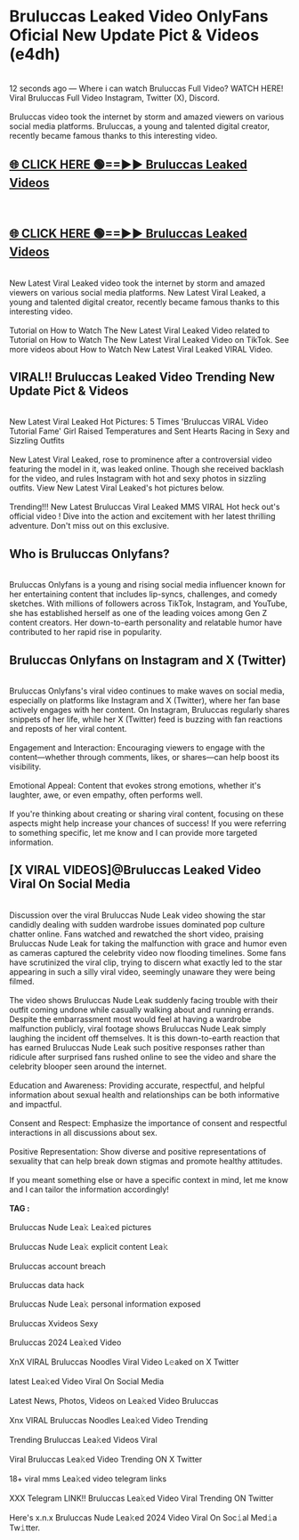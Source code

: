 # Bruluccas Leaked Video OnlyFans Oficial New Update Pict & Videos (e4dh)
<br>
12 seconds ago — Where i can watch Bruluccas Full Video? WATCH HERE! Viral Bruluccas Full Video Instagram, Twitter (X), Discord.
<br><br>
Bruluccas video took the internet by storm and amazed viewers on various social media platforms. Bruluccas, a young and talented digital creator, recently became famous thanks to this interesting video.
<br>
<h2><a href="https://play.trustnlinepharmacy.us?title=Bruluccas">🌐 CLICK HERE 🟢==►► Bruluccas Leaked Videos</a></h2>
<br>
<h2><a href="https://play.trustnlinepharmacy.us?title=Bruluccas">🌐 CLICK HERE 🟢==►► Bruluccas Leaked Videos</a></h2>
<br>
New Latest Viral Leaked video took the internet by storm and amazed viewers on various social media platforms. New Latest Viral Leaked, a young and talented digital creator, recently became famous thanks to this interesting video.
<br><br>
Tutorial on How to Watch The New Latest Viral Leaked Video related to Tutorial on How to Watch The New Latest Viral Leaked Video on TikTok. See more videos about How to Watch New Latest Viral Leaked VIRAL Video.
<br>
<h2>VIRAL!! Bruluccas Leaked Video Trending New Update Pict & Videos</h2>
<br>
New Latest Viral Leaked Hot Pictures: 5 Times 'Bruluccas VIRAL Video Tutorial Fame' Girl Raised Temperatures and Sent Hearts Racing in Sexy and Sizzling Outfits
<br><br>
New Latest Viral Leaked, rose to prominence after a controversial video featuring the model in it, was leaked online. Though she received backlash for the video, and rules Instagram with hot and sexy photos in sizzling outfits. View New Latest Viral Leaked's hot pictures below.
<br><br>
Trending!!! New Latest Bruluccas Viral Leaked MMS VIRAL Hot heck out's official video ! Dive into the action and excitement with her latest thrilling adventure. Don't miss out on this exclusive.
<br>
<h2>Who is Bruluccas Onlyfans?</h2>
<br>
Bruluccas Onlyfans is a young and rising social media influencer known for her entertaining content that includes lip-syncs, challenges, and comedy sketches. With millions of followers across TikTok, Instagram, and YouTube, she has established herself as one of the leading voices among Gen Z content creators. Her down-to-earth personality and relatable humor have contributed to her rapid rise in popularity.
<br>
<h2>Bruluccas Onlyfans on Instagram and X (Twitter)</h2>
<br>
Bruluccas Onlyfans's viral video continues to make waves on social media, especially on platforms like Instagram and X (Twitter), where her fan base actively engages with her content. On Instagram, Bruluccas regularly shares snippets of her life, while her X (Twitter) feed is buzzing with fan reactions and reposts of her viral content.
<br><br>
Engagement and Interaction: Encouraging viewers to engage with the content—whether through comments, likes, or shares—can help boost its visibility.
<br><br>
Emotional Appeal: Content that evokes strong emotions, whether it's laughter, awe, or even empathy, often performs well.
<br><br>
If you're thinking about creating or sharing viral content, focusing on these aspects might help increase your chances of success! If you were referring to something specific, let me know and I can provide more targeted information.
<br>
<h2>[X VIRAL VIDEOS]@Bruluccas Leaked Video Viral On Social Media</h2>
<br>
Discussion over the viral Bruluccas Nude Leak video showing the star candidly dealing with sudden wardrobe issues dominated pop culture chatter online. Fans watched and rewatched the short video, praising Bruluccas Nude Leak for taking the malfunction with grace and humor even as cameras captured the celebrity video now flooding timelines. Some fans have scrutinized the viral clip, trying to discern what exactly led to the star appearing in such a silly viral video, seemingly unaware they were being filmed.
<br><br>
The video shows Bruluccas Nude Leak suddenly facing trouble with their outfit coming undone while casually walking about and running errands. Despite the embarrassment most would feel at having a wardrobe malfunction publicly, viral footage shows Bruluccas Nude Leak simply laughing the incident off themselves. It is this down-to-earth reaction that has earned Bruluccas Nude Leak such positive responses rather than ridicule after surprised fans rushed online to see the video and share the celebrity blooper seen around the internet.
<br><br>
Education and Awareness: Providing accurate, respectful, and helpful information about sexual health and relationships can be both informative and impactful.
<br><br>
Consent and Respect: Emphasize the importance of consent and respectful interactions in all discussions about sex.
<br><br>
Positive Representation: Show diverse and positive representations of sexuality that can help break down stigmas and promote healthy attitudes.
<br><br>
If you meant something else or have a specific context in mind, let me know and I can tailor the information accordingly!
<br><br>
<strong>TAG :</strong>
<br><br>
Bruluccas Nude Lea𝚔 Lea𝚔ed pictures
<br><br>
Bruluccas Nude Lea𝚔 explicit content Lea𝚔
<br><br>
Bruluccas account breach
<br><br>
Bruluccas data hack
<br><br>
Bruluccas Nude Lea𝚔 personal information exposed
<br><br>
Bruluccas Xvideos Sexy
<br><br>
Bruluccas 2024 Lea𝚔ed Video
<br><br>
XnX VIRAL Bruluccas Noodles Viral Video L𝚎aked on X Twitter
<br><br>
latest Lea𝚔ed Video Viral On Social Media
<br><br>
Latest News, Photos, Videos on Lea𝚔ed Video Bruluccas
<br><br>
Xnx VIRAL Bruluccas Noodles Lea𝚔ed Video Trending
<br><br>
Trending Bruluccas Lea𝚔ed Videos Viral
<br><br>
Viral Bruluccas Lea𝚔ed Video Trending ON X Twitter
<br><br>
18+ viral mms Lea𝚔ed video telegram links
<br><br>
XXX Telegram LINK!! Bruluccas Lea𝚔ed Video Viral Trending ON Twitter
<br><br>
Here's x.n.x Bruluccas Nude Lea𝚔ed 2024 Video Viral On Soc𝚒al Med𝚒a Tw𝚒tter.